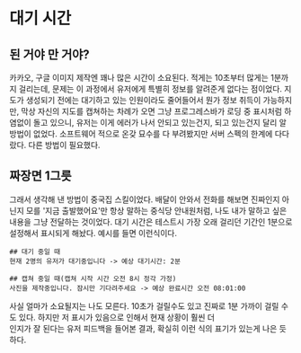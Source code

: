 # 대기 시간
## 된 거야 만 거야?
카카오, 구글 이미지 제작엔 꽤나 많은 시간이 소요된다. 적게는 10초부터 많게는 1분까지 걸리는데, 
문제는 이 과정에서 유저에게 특별히 정보를 알려준게 없다는 점이었다.
지도가 생성되기 전에는 대기하고 있는 인원이라도 줄어들어서 뭔가 정보 취득이 가능하지만, 막상 자신의
지도를 캡쳐하는 차례가 오면 그냥 프로그레스바가 로딩 중 표시처럼 하염없이 돌고 있으니, 
유저는 이게 에러가 나서 안되고 있는건지, 되고 있는건지 달리 알 방법이 없었다.
소프트웨어 적으로 온갖 묘수를 다 부려봤지만 서버 스펙의 한계에 다다랐다.
다른 방법이 필요했다.

## 짜장면 1그릇
그래서 생각해 낸 방법이 중국집 스킬이었다.
배달이 안와서 전화를 해보면 진짜인지 아닌지 모를 '지금 출발했어요'만 항상 말하는 중식당 안내원처럼,
나도 내가 말하고 싶은 내용을 그냥 전달하는 것이었다.
대기 시간은 테스트시 가장 오래 걸리던 기간인 1분으로 설정해서 표시되게 해놨다.
예시를 들면 이런식이다.
```
## 대기 중일 때
현재 2명의 유저가 대기중입니다 -> 예상 대기시간: 2분

## 캡쳐 중일 때(캡쳐 시작 시간 오전 8시 정각 가정)
사진을 제작중입니다. 잠시만 기다려주세요 -> 예상 완료시간 오전 08:01:00 
```
사실 얼마가 소요될지는 나도 모른다. 10초가 걸릴수도 있고 진짜로 1분 가까이 걸릴 수도 있다.
하지만 저 표시가 있음으로 인해서 현재 상황이 훨씬 더  
인지가 잘 된다는 유저 피드백을 들어본 결과, 확실히 이런 식의 표기가 있는게 나은 듯 하다. 
